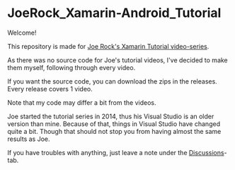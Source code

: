 # JoeRock_Xamarin-Android_Tutorial

Welcome!

This repository is made for [Joe Rock's Xamarin Tutorial video-series](https://youtube.com/playlist?list=PLCuRg51-gw5VqYchUekCqxUS9hEZkDf6l). 

As there was no source code for Joe's tutorial videos, I've decided to make them myself, following through every video.

If you want the source code, you can download the zips in the releases. Every release covers 1 video.


Note that my code may differ a bit from the videos.

Joe started the tutorial series in 2014, thus his Visual Studio is an older version than mine. Because of that, things in Visual Studio have changed quite a bit. Though
that should not stop you from having almost the same results as Joe.

If you have troubles with anything, just leave a note under the [Discussions](https://github.com/GogoDeveloper/JoeRock_Xamarin-Android_Tutorial/discussions)-tab.
